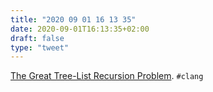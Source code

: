 ```yaml
---
title: "2020 09 01 16 13 35"
date: 2020-09-01T16:13:35+02:00
draft: false
type: "tweet"
---
```

[The Great Tree-List Recursion Problem](http://cslibrary.stanford.edu/109/TreeListRecursion.html). `#clang`
